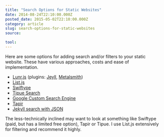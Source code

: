 ```yaml
---
title: "Search Options for Static Websites"
date: 2014-08-24T22:10:00.000Z
posted_date: 2015-05-02T22:10:00.000Z
category: article
slug: search-options-for-static-websites
source:

tool:
---
```

Here are some options for adding search and/or filters to your static website. These have various approaches, costs and ease of implementation.

- [Lunr.js](http://lunrjs.com/) (plugins: [Jeyll](https://github.com/slashdotdash/jekyll-lunr-js-search), [Metalsmith](https://github.com/CMClay/metalsmith-lunr))
- [List.js](http://listjs.com/)
- [Swiftype](https://swiftype.com/)
- [Tipue Search](http://www.tipue.com/search/)
- [Google Custom Search Engine](https://www.google.com/cse/)
- [Tapir](http://tapirgo.com/)
- [Jekyll search with JSON](http://mathayward.com/jekyll-search/)

The less-technically inclined may want to look at something like Swiftype (paid, but has a limited free option), Tapir or Tipue. I use List.js extensively for filtering and recommend it highly.

